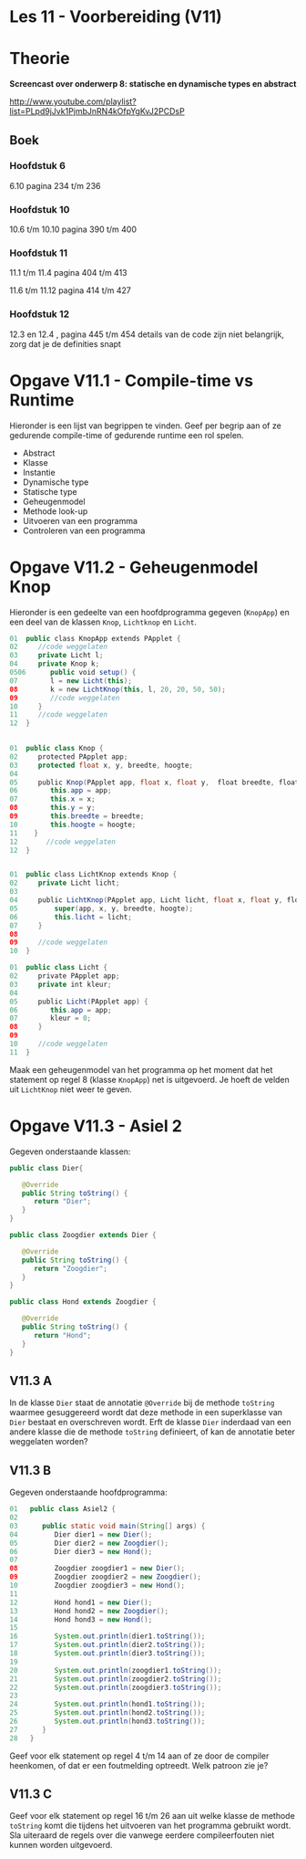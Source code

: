 Les 11 - Voorbereiding (V11)
===

# Theorie

**Screencast over onderwerp 8: statische en dynamische types en abstract**

<http://www.youtube.com/playlist?list=PLpd9jJvk1PjmbJnRN4kOfpYgKvJ2PCDsP>

## Boek

### Hoofdstuk 6 

6.10 pagina 234 t/m 236

### Hoofdstuk 10 

10.6 t/m 10.10 pagina 390 t/m 400

### Hoofdstuk 11 

11.1 t/m 11.4 pagina 404 t/m 413

11.6 t/m 11.12 pagina 414 t/m 427

### Hoofdstuk 12

12.3 en 12.4 , pagina 445 t/m 454 details van de code zijn niet belangrijk, zorg dat je de definities snapt


# Opgave V11.1 - Compile-time vs Runtime

Hieronder is een lijst van begrippen te vinden. Geef per begrip aan of ze gedurende compile-time of gedurende runtime een rol spelen.

-   Abstract
-   Klasse
-   Instantie
-   Dynamische type
-   Statische type
-   Geheugenmodel
-   Methode look-up
-   Uitvoeren van een programma
-   Controleren van een programma

# Opgave V11.2 - Geheugenmodel Knop

Hieronder is een gedeelte van een hoofdprogramma gegeven (`KnopApp`) en een deel van de klassen `Knop`, `Lichtknop` en `Licht`.  

```java
01  public class KnopApp extends PApplet {
02     //code weggelaten
03     private Licht l;
04     private Knop k;
0506      public void setup() {
07        l = new Licht(this);
08        k = new LichtKnop(this, l, 20, 20, 50, 50);
09        //code weggelaten
10     }
11     //code weggelaten
12  }

 
01  public class Knop {
02     protected PApplet app;
03     protected float x, y, breedte, hoogte;
04   
05     public Knop(PApplet app, float x, float y,  float breedte, float hoogte) {
06        this.app = app;
07        this.x = x;
08        this.y = y;
09        this.breedte = breedte;
10        this.hoogte = hoogte;
11    }
12       //code weggelaten
12  }


01  public class LichtKnop extends Knop {
02     private Licht licht;
03
04     public LichtKnop(PApplet app, Licht licht, float x, float y, float breedte, float hoogte) {
05         super(app, x, y, breedte, hoogte);
06         this.licht = licht;
07     }
08    
09     //code weggelaten
10  }

01  public class Licht {
02     private PApplet app;
03     private int kleur;
04
05     public Licht(PApplet app) {
06        this.app = app;
07        kleur = 0;
08     }
09     
10     //code weggelaten
11  }
```
Maak een geheugenmodel van het programma op het moment dat het statement op regel 8 (klasse `KnopApp`) net is uitgevoerd. Je hoeft de velden uit `LichtKnop` niet weer te geven.

# Opgave V11.3 - Asiel 2

Gegeven onderstaande klassen:

```java 
public class Dier{

   @Override
   public String toString() {
      return "Dier"; 
   }
}

public class Zoogdier extends Dier {

   @Override
   public String toString() {
      return "Zoogdier";
   }
}

public class Hond extends Zoogdier {

   @Override
   public String toString() {
      return "Hond";
   }
}
```

## V11.3 A

In de klasse `Dier` staat de annotatie `@Override` bij de methode `toString` waarmee gesuggereerd wordt dat deze methode in een superklasse van `Dier` bestaat en overschreven wordt. Erft de klasse `Dier` inderdaad van een andere klasse die de methode `toString` definieert, of kan de annotatie beter weggelaten worden?

## V11.3 B

Gegeven onderstaande hoofdprogramma:

```java
01   public class Asiel2 {
02
03      public static void main(String[] args) {
04         Dier dier1 = new Dier();
05         Dier dier2 = new Zoogdier();
06         Dier dier3 = new Hond();
07
08         Zoogdier zoogdier1 = new Dier();
09         Zoogdier zoogdier2 = new Zoogdier();
10         Zoogdier zoogdier3 = new Hond();
11
12         Hond hond1 = new Dier();
13         Hond hond2 = new Zoogdier();
14         Hond hond3 = new Hond();
15
16         System.out.println(dier1.toString());
17         System.out.println(dier2.toString());
18         System.out.println(dier3.toString());
19
20         System.out.println(zoogdier1.toString());
21         System.out.println(zoogdier2.toString());
22         System.out.println(zoogdier3.toString());
23
24         System.out.println(hond1.toString());
25         System.out.println(hond2.toString());
26         System.out.println(hond3.toString());
27      }
28   }
```

Geef voor elk statement op regel 4 t/m 14 aan of ze door de compiler heenkomen, of dat er een foutmelding optreedt. Welk patroon zie je?

## V11.3 C

Geef voor elk statement op regel 16 t/m 26 aan uit welke klasse de methode `toString` komt die tijdens het uitvoeren van het programma gebruikt wordt. Sla uiteraard de regels over die vanwege eerdere compileerfouten niet kunnen worden uitgevoerd.
